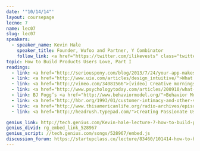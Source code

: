 ```yaml
---
date: '"10/14/14"'
layout: coursepage
lecno: 7
name: lec07
slug: lec07
speakers:
  - speaker_name: Kevin Hale
    speaker_title: Founder, Wufoo and Partner, Y Combinator
    follow_link: <a href="https://twitter.com/ilikevests" class="twitter-follow-button" data-show-count="false" data-show-screen-name="true">Follow @ilikevests</a>
topic: How to Build Products Users Love, Part I
readings:
  - link: <a href="http://seriouspony.com/blog/2013/7/24/your-app-makes-me-fat">Your App Makes Me Fat</a> by Kathy Sierra
  - link: <a href="http://www.uie.com/articles/design_intuitive/">What Makes a Design Intuitive</a> by Jared Spool
  - link: <a href="http://vimeo.com/34081566">[video] Creative mornings with Ben Chestnut</a>; <a href="http://blog.chrisbarber.co/transcript-creative-mornings-with-ben-chestnut">(user-provided transcript)</a>
  - link: <a href="http://www.psychologytoday.com/articles/200910/what-makes-marriage-work">What Makes Marriages Work</a> by John Gottman, Nan Silver
  - link: BJ Fogg’s <a href="http://www.behaviormodel.org/">Behavior Model</a>
  - link: <a href="http://hbr.org/1993/01/customer-intimacy-and-other-value-disciplines/ar/1">Customer Intimacy and Other Value Disciplines</a>, Harvard Business Review
  - link: <a href="http://www.thisamericanlife.org/radio-archives/episode/261/transcript">The Sanctity of Marriage</a>, This American Life
  - link: <a href="http://headrush.typepad.com/">Creating Passionate Users</a>

genius_link: http://tech.genius.com/Kevin-hale-lecture-7-how-to-build-products-users-love-part-i-annotated
genius_divid: rg_embed_link_528967
genius_script: //tech.genius.com/songs/528967/embed.js
discussion_forum: https://startupclass.co/lecture/83460/101414-how-to-build-products-users-love-part-ibrbkevin-haleb-ifounder-wufoo-and-partner-y-combinatori----
---
```

